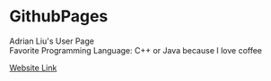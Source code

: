 # GithubPages
Adrian Liu's User Page <br /> 
Favorite Programming Language: C++ or Java because I love coffee

[Website Link](https://adrianliuz.github.io/AdrianLiu.github.io/)